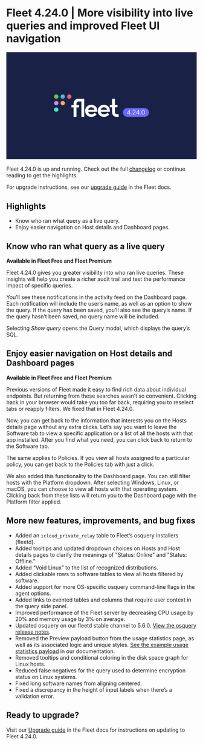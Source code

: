 # Fleet 4.24.0 | More visibility into live queries and improved Fleet UI navigation

![Fleet 4.24.0](../website/assets/images/articles/fleet-4.24.0-cover-1600x900@2x.jpg)

Fleet 4.24.0 is up and running. Check out the full [changelog](https://github.com/fleetdm/fleet/releases/tag/fleet-v4.24.0) or continue reading to get the highlights.

For upgrade instructions, see our [upgrade guide](https://fleetdm.com/docs/deploying/upgrading-fleet) in the Fleet docs.

## Highlights
- Know who ran what query as a live query.
- Enjoy easier navigation on Host details and Dashboard pages.

## Know who ran what query as a live query
**Available in Fleet Free and Fleet Premium**

Fleet 4.24.0 gives you greater visibility into who ran live queries. These insights will help you create a richer audit trail and test the performance impact of specific queries.

You’ll see these notifications in the activity feed on the Dashboard page. Each notification will include the user’s name, as well as an option to show the query. If the query has been saved, you’ll also see the query’s name. If the query hasn’t been saved, no query name will be included.

Selecting *Show query* opens the Query modal, which displays the query’s SQL.

## Enjoy easier navigation on Host details and Dashboard pages
**Available in Fleet Free and Fleet Premium**

Previous versions of Fleet made it easy to find rich data about individual endpoints. But returning from these searches wasn’t so convenient. Clicking back in your browser would take you too far back, requiring you to reselect tabs or reapply filters. We fixed that in Fleet 4.24.0.

Now, you can get back to the information that interests you on the Hosts details page without any extra clicks. Let’s say you want to leave the Software tab to view a specific application or a list of all the hosts with that app installed. After you find what you need, you can click back to return to the Software tab.

The same applies to Policies. If you view all hosts assigned to a particular policy, you can get back to the Policies tab with just a click.

We also added this functionality to the Dashboard page. You can still filter hosts with the Platform dropdown. After selecting Windows, Linux, or macOS, you can choose to view all hosts with that operating system. Clicking back from these lists will return you to the Dashboard page with the Platform filter applied.

## More new features, improvements, and bug fixes
- Added an `icloud_private_relay` table to Fleet’s osquery installers (fleetd).
- Added tooltips and updated dropdown choices on Hosts and Host details pages to clarify the meanings of "Status: Online" and "Status: Offline."
- Added “Void Linux” to the list of recognized distributions.
- Added clickable rows to software tables to view all hosts filtered by software.
- Added support for more OS-specific osquery command-line flags in the agent options.
- Added links to evented tables and columns that require user context in the query side panel.
- Improved performance of the Fleet server by decreasing CPU usage by 20% and memory usage by 3% on average.
- Updated osquery on our fleetd stable channel to 5.6.0. [View the osquery release notes](https://github.com/osquery/osquery/releases).
- Removed the Preview payload button from the usage statistics page, as well as its associated logic and unique styles. [See the example usage statistics payload](https://fleetdm.com/docs/using-fleet/usage-statistics#what-is-included-in-usage-statistics-in-fleet) in our documentation.
- Removed tooltips and conditional coloring in the disk space graph for Linux hosts.
- Reduced false negatives for the query used to determine encryption status on Linux systems.
- Fixed long software names from aligning centered.
- Fixed a discrepancy in the height of input labels when there’s a validation error.

## Ready to upgrade?
Visit our [Upgrade guide](https://fleetdm.com/docs/deploying/upgrading-fleet) in the Fleet docs for instructions on updating to Fleet 4.24.0.

<meta name="category" value="releases">
<meta name="authorFullName" value="Noah Talerman">
<meta name="authorGitHubUsername" value="noahtalerman">
<meta name="publishedOn" value="2022-12-02">
<meta name="articleTitle" value="Fleet 4.24.0 | More visibility into live queries and improved Fleet UI navigation">
<meta name="articleImageUrl" value="../website/assets/images/articles/fleet-4.24.0-cover-1600x900@2x.jpg">
